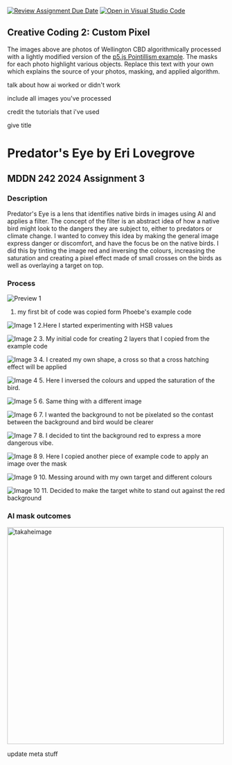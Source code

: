 [![Review Assignment Due Date](https://classroom.github.com/assets/deadline-readme-button-24ddc0f5d75046c5622901739e7c5dd533143b0c8e959d652212380cedb1ea36.svg)](https://classroom.github.com/a/ex6pWDJu)
[![Open in Visual Studio Code](https://classroom.github.com/assets/open-in-vscode-718a45dd9cf7e7f842a935f5ebbe5719a5e09af4491e668f4dbf3b35d5cca122.svg)](https://classroom.github.com/online_ide?assignment_repo_id=14994611&assignment_repo_type=AssignmentRepo)
## Creative Coding 2: Custom Pixel

The images above are photos of Wellington CBD algorithmically processed with a lightly modified version of the [p5.js Pointillism example](https://p5js.org/examples/image-pointillism.html). The masks for each photo highlight various objects. Replace this text with your own which explains the source of your photos, masking, and applied algorithm.




talk about how ai worked or didn't work

include all images you've processed

credit the tutorials that i've used 

give title 

# Predator's Eye by Eri Lovegrove
## MDDN 242 2024 Assignment 3

### Description
Predator's Eye is a lens that identifies native birds in images using AI and applies a filter. The concept of the filter is an abstract idea of how a native bird might look to the dangers they are subject to, either to predators or climate change. I wanted to convey this idea by making the general image express danger or discomfort, and have the focus be on the native birds. I did this by tinting the image red and inversing the colours, increasing the saturation and creating a pixel effect made of small crosses on the birds as well as overlaying a target on top. 

### Process
![Preview 1](preview1.jpg)
1. my first bit of code was copied form Phoebe's example code

![Image 1](preview2.jpg)
2.Here I started experimenting with HSB values

![Image 2](preview3.jpg)
 3. My initial code for creating 2 layers that I copied from the example code

![Image 3](preview4.jpg)
 4. I created my own shape, a cross so that a cross hatching effect will be applied

![Image 4](preview5.jpg)
 5. Here I inversed the colours and upped the saturation of the bird.

![Image 5](preview6.jpg)
 6. Same thing with a different image

![Image 6](preview7.jpg)
 7. I wanted the background to not be pixelated so the contast between the background and bird would be clearer

![Image 7](preview8.jpg)
 8. I decided to tint the background red to express a more dangerous vibe.

![Image 8](preview9.jpg)
 9. Here I copied another piece of example code to apply an image over the mask

![Image 9](preview10.jpg)
 10. Messing around with my own target and different colours

![Image 10](preview11.jpg)
 11. Decided to make the target white to stand out against the red background

### AI mask outcomes
<img src="input_4.jpg" alt="takaheimage" width="500"/>


update meta stuff